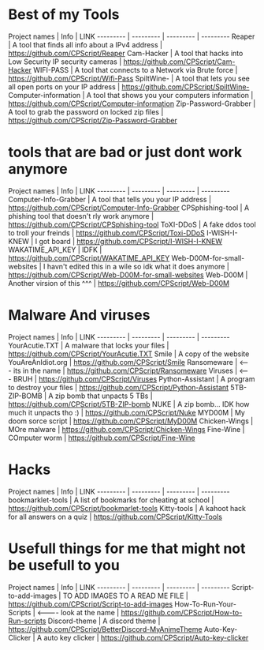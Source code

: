 # Best of my Tools

Project names | Info | LINK
--------- | --------- | --------- | --------- 
Reaper | A tool that finds all info about a IPv4 address | https://github.com/CPScript/Reaper
Cam-Hacker | A tool that hacks into Low Security IP security cameras | https://github.com/CPScript/Cam-Hacker
WIFI-PASS | A tool that connects to a Network via Brute force | https://github.com/CPScript/Wifi-Pass
SpiltWine- | A tool that lets you see all open ports on your IP address | https://github.com/CPScript/SpiltWine-
Computer-information | A tool that shows you your computers information | https://github.com/CPScript/Computer-information
Zip-Password-Grabber | A tool to grab the password on locked zip files | https://github.com/CPScript/Zip-Password-Grabber





# tools that are bad or just dont work anymore

Project names | Info | LINK
--------- | --------- | --------- | --------- 
Computer-Info-Grabber | A tool that tells you your IP address | https://github.com/CPScript/Computer-Info-Grabber
CPSphishing-tool | A phishing tool that doesn't rly work anymore | https://github.com/CPScript/CPSphishing-tool
ToXI-DDoS | A fake ddos tool to troll your freinds | https://github.com/CPScript/Toxi-DDoS
I-WISH-I-KNEW | I got board | https://github.com/CPScript/I-WISH-I-KNEW 
WAKATIME_API_KEY | IDFK | https://github.com/CPScript/WAKATIME_API_KEY
Web-D00M-for-small-websites | I havn't edited this in a wile so idk what it does anymore | https://github.com/CPScript/Web-D00M-for-small-websites
Web-D00M | Another virsion of this ^^^ | https://github.com/CPScript/Web-D00M





# Malware And viruses

Project names | Info | LINK
--------- | --------- | --------- | --------- 
YourAcutie.TXT | A malware that locks your files | https://github.com/CPScript/YourAcutie.TXT
Smile | A copy of the website YouAreAnIdiot.org | https://github.com/CPScript/Smile
Ransomeware | <--- its in the name  | https://github.com/CPScript/Ransomeware
Viruses | <--- BRUH | https://github.com/CPScript/Viruses
Python-Assistant | A program to destroy your files | https://github.com/CPScript/Python-Assistant
5TB-ZIP-BOMB | A zip bomb that unpacts 5 TBs | https://github.com/CPScript/5TB-ZIP-bomb
NUKE | A zip bomb... IDK how much it unpacts tho :) | https://github.com/CPScript/Nuke
MYD00M | My doom sorce script | https://github.com/CPScript/MyD00M
Chicken-Wings | MOre malware | https://github.com/CPScript/Chicken-Wings
Fine-Wine | COmputer worm | https://github.com/CPScript/Fine-Wine





# Hacks

Project names | Info | LINK
--------- | --------- | --------- | --------- 
bookmarklet-tools | A list of bookmarks for cheating at school | https://github.com/CPScript/bookmarlet-tools
Kitty-tools | A kahoot hack for all answers on a quiz | https://github.com/CPScript/Kitty-Tools





# Usefull things for me that might not be usefull to you

Project names | Info | LINK
--------- | --------- | --------- | --------- 
Script-to-add-images | TO ADD IMAGES TO A READ ME FILE | https://github.com/CPScript/Script-to-add-images
How-To-Run-Your-Scripts | <---- look at the name | https://github.com/CPScript/How-to-Run-scripts
Discord-theme | A discord theme | https://github.com/CPScript/BetterDiscord-MyAnimeTheme
Auto-Key-Clicker | A auto key clicker | https://github.com/CPScript/Auto-key-clicker


